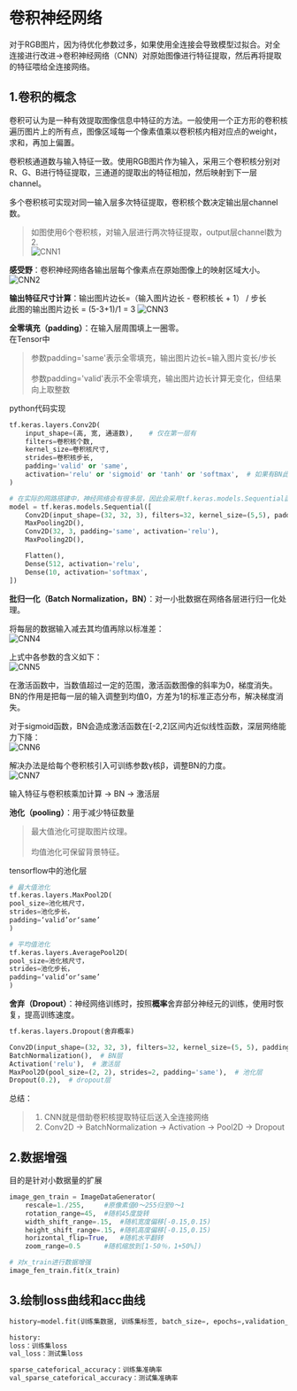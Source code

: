 # 卷积神经网络
对于RGB图片，因为待优化参数过多，如果使用全连接会导致模型过拟合。对全连接进行改进->卷积神经网络（CNN）对原始图像进行特征提取，然后再将提取的特征喂给全连接网络。

## 1.卷积的概念
卷积可认为是一种有效提取图像信息中特征的方法。一般使用一个正方形的卷积核遍历图片上的所有点，图像区域每一个像素值乘以卷积核内相对应点的weight，求和，再加上偏置。

卷积核通道数与输入特征一致。使用RGB图片作为输入，采用三个卷积核分别对R、G、B进行特征提取，三通道的提取出的特征相加，然后映射到下一层channel。

多个卷积核可实现对同一输入层多次特征提取，卷积核个数决定输出层channel数。
> 如图使用6个卷积核，对输入层进行两次特征提取，output层channel数为2.<br>
> ![CNN1](https://github.com/yiyading/NLP-and-ML/blob/master/AI_PRACTICE/%E5%8D%B7%E7%A7%AF%E7%A5%9E%E7%BB%8F%E7%BD%91%E7%BB%9C/img/CNN1.png)

**感受野**：卷积神经网络各输出层每个像素点在原始图像上的映射区域大小。
![CNN2](https://github.com/yiyading/NLP-and-ML/blob/master/AI_PRACTICE/%E5%8D%B7%E7%A7%AF%E7%A5%9E%E7%BB%8F%E7%BD%91%E7%BB%9C/img/CNN2.png)

**输出特征尺寸计算**：输出图片边长=（输入图片边长 - 卷积核长 + 1） / 步长<br>
此图的输出图片边长 = (5-3+1)/1 = 3
![CNN3](https://github.com/yiyading/NLP-and-ML/blob/master/AI_PRACTICE/%E5%8D%B7%E7%A7%AF%E7%A5%9E%E7%BB%8F%E7%BD%91%E7%BB%9C/img/CNN3.png)

**全零填充（padding）**：在输入层周围填上一圈零。<br>
在Tensor中
> 参数padding='same'表示全零填充，输出图片边长=输入图片变长/步长<br>
> <br>
> 参数padding='valid'表示不全零填充，输出图片边长计算无变化，但结果向上取整数

python代码实现
```py
tf.keras.layers.Conv2D(
	input_shape=(高, 宽, 通道数),	# 仅在第一层有
	filters=卷积核个数,
	kernel_size=卷积核尺寸,
	strides=卷积核步长,
	padding='valid' or 'same',
	activation='relu' or 'sigmoid' or 'tanh' or 'softmax',	# 如果有BN此层不写
)

# 在实际的网路搭建中，神经网络会有很多层，因此会采用tf.keras.models.Sequential函数进行搭建
model = tf.keras.models.Sequential([
	Conv2D(input_shape=(32, 32, 3), filters=32, kernel_size=(5,5), padding='same', activation='relu'),
	MaxPooling2D(),
	Conv2D(32, 3, padding='same', activation='relu'),	
	MaxPooling2D(),

	Flatten(),
	Dense(512, activation='relu',
	Dense(10, activation='softmax',
])
```

**批归一化（Batch Normalization，BN）**：对一小批数据在网络各层进行归一化处理。<br>

将每层的数据输入减去其均值再除以标准差：<br>
![CNN4](https://github.com/yiyading/NLP-and-ML/blob/master/AI_PRACTICE/%E5%8D%B7%E7%A7%AF%E7%A5%9E%E7%BB%8F%E7%BD%91%E7%BB%9C/img/CNN4.png)

上式中各参数的含义如下：<br>
![CNN5](https://github.com/yiyading/NLP-and-ML/blob/master/AI_PRACTICE/%E5%8D%B7%E7%A7%AF%E7%A5%9E%E7%BB%8F%E7%BD%91%E7%BB%9C/img/CNN5.png)

在激活函数中，当数值超过一定的范围，激活函数图像的斜率为0，梯度消失。BN的作用是把每一层的输入调整到均值0，方差为1的标准正态分布，解决梯度消失。

对于sigmoid函数，BN会造成激活函数在[-2,2]区间内近似线性函数，深层网络能力下降：<br>
![CNN6](https://github.com/yiyading/NLP-and-ML/blob/master/AI_PRACTICE/%E5%8D%B7%E7%A7%AF%E7%A5%9E%E7%BB%8F%E7%BD%91%E7%BB%9C/img/CNN6.png)

解决办法是给每个卷积核引入可训练参数γ核β，调整BN的力度。<br>
![CNN7](https://github.com/yiyading/NLP-and-ML/blob/master/AI_PRACTICE/%E5%8D%B7%E7%A7%AF%E7%A5%9E%E7%BB%8F%E7%BD%91%E7%BB%9C/img/CNN7.png)

输入特征与卷积核乘加计算 -> BN -> 激活层

**池化（pooling）**：用于减少特征数量
> 最大值池化可提取图片纹理。<br>
> <br>
> 均值池化可保留背景特征。<br>

tensorflow中的池化层
```py
# 最大值池化
tf.keras.layers.MaxPool2D(
pool_size=池化核尺寸，
strides=池化步长，
padding=‘valid’or‘same’
)

# 平均值池化
tf.keras.layers.AveragePool2D(
pool_size=池化核尺寸，
strides=池化步长，
padding=‘valid’or‘same’
)
```

**舍弃（Dropout）**：神经网络训练时，按照**概率**舍弃部分神经元的训练，使用时恢复，提高训练速度。

```py
tf.keras.layers.Dropout(舍弃概率)

Conv2D(input_shape=(32, 32, 3), filters=32, kernel_size=(5, 5), padding='same'),  # 卷积层
BatchNormalization(),  # BN层
Activation('relu'),  # 激活层
MaxPool2D(pool_size=(2, 2), strides=2, padding='same'),  # 池化层
Dropout(0.2),  # dropout层
```

总结：
> 1. CNN就是借助卷积核提取特征后送入全连接网络
> 2. Conv2D -> BatchNormalization -> Activation -> Pool2D -> Dropout

## 2.数据增强
目的是针对小数据量的扩展
```py
image_gen_train = ImageDataGenerator(
	rescale=1./255, 	#原像素值0～255归至0～1
	rotation_range=45, 	#随机45度旋转
	width_shift_range=.15, 	#随机宽度偏移[-0.15,0.15)
	height_shift_range=.15, #随机高度偏移[-0.15,0.15)
	horizontal_flip=True, 	#随机水平翻转
	zoom_range=0.5 		#随机缩放到[1-50％，1+50%])

# 对x_train进行数据增强
image_fen_train.fit(x_train)
```

## 3.绘制loss曲线和acc曲线
```py
history=model.fit(训练集数据, 训练集标签, batch_size=, epochs=,validation_split=用作测试数据的比例,validation_data=测试集,shuffle=True, validation_freq=测试频率)

history:
loss：训练集loss
val_loss：测试集loss

sparse_cateforical_accuracy：训练集准确率
val_sparse_cateforical_accuracy：测试集准确率
```
